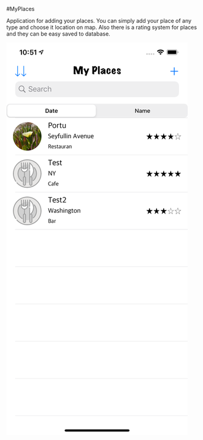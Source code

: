 
#MyPlaces

Application for adding your places. You can simply add your place of any type and choose it location on map. Also there is a rating system for places and they can be easy saved to database.


![myplaces1](https://github.com/prostiak/Swift/blob/master/img/myplaces1.png)
